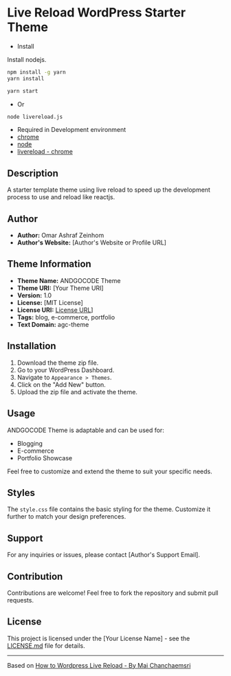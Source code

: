 # Live Reload WordPress Starter Theme

- Install

Install nodejs.

```bash
npm install -g yarn
yarn install
```


```bash
yarn start
```
- Or 
```bash
node livereload.js
```

- Required in Development environment
- [chrome](https://www.google.com/chrome)
- [node](https://nodejs.org/en)
- [livereload - chrome](https://chromewebstore.google.com/detail/livereload/jnihajbhpnppcggbcgedagnkighmdlei?hl=ja)

## Description

A starter template theme using live reload to speed up the development process to use and reload like reactjs.

## Author

- **Author:** Omar Ashraf Zeinhom
- **Author's Website:** [Author's Website or Profile URL]

## Theme Information

- **Theme Name:** ANDGOCODE Theme
- **Theme URI:** [Your Theme URI]
- **Version:** 1.0
- **License:** [MIT License]
- **License URI:** [License URL](https://opensource.org/license/mit/)]
- **Tags:** blog, e-commerce, portfolio
- **Text Domain:** agc-theme

## Installation

1. Download the theme zip file.
2. Go to your WordPress Dashboard.
3. Navigate to `Appearance > Themes`.
4. Click on the "Add New" button.
5. Upload the zip file and activate the theme.

## Usage

ANDGOCODE Theme is adaptable and can be used for:

- Blogging
- E-commerce
- Portfolio Showcase

Feel free to customize and extend the theme to suit your specific needs.

## Styles

The `style.css` file contains the basic styling for the theme. Customize it further to match your design preferences.

## Support

For any inquiries or issues, please contact [Author's Support Email].

## Contribution

Contributions are welcome! Feel free to fork the repository and submit pull requests.

## License

This project is licensed under the [Your License Name] - see the [LICENSE.md](LICENSE.md) file for details.

---


Based on 
[How to Wordpress Live Reload - By Mai Chanchaemsri](https://medium.com/@maicc/how-to-wordpress-live-reload-2cd12a19357c)
